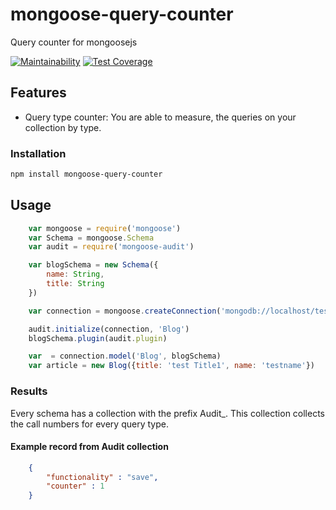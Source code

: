 # mongoose-query-counter

Query counter for mongoosejs

[![Maintainability](https://api.codeclimate.com/v1/badges/9629572e791f04d7947d/maintainability)](https://codeclimate.com/github/tudvari/mongoose-query-counter/maintainability)
[![Test Coverage](https://api.codeclimate.com/v1/badges/9629572e791f04d7947d/test_coverage)](https://codeclimate.com/github/tudvari/mongoose-query-counter/test_coverage)

## Features

- Query type counter: You are able to measure, the queries on your collection by type.

### Installation

```sh
npm install mongoose-query-counter
```
## Usage

```javascript
	var mongoose = require('mongoose')
	var Schema = mongoose.Schema
	var audit = require('mongoose-audit')

	var blogSchema = new Schema({
		name: String,
		title: String
	})

	var connection = mongoose.createConnection('mongodb://localhost/test')

	audit.initialize(connection, 'Blog')
	blogSchema.plugin(audit.plugin)

	var  = connection.model('Blog', blogSchema)
	var article = new Blog({title: 'test Title1', name: 'testname'})

```

### Results

Every schema has a collection with the prefix Audit_. This collection collects the call numbers for every query type.

#### Example record from Audit collection

```json
	{
	    "functionality" : "save",
	    "counter" : 1
	}
```
